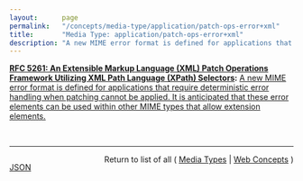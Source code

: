 ```yaml
---
layout:      page
permalink:   "/concepts/media-type/application/patch-ops-error+xml"
title:       "Media Type: application/patch-ops-error+xml"
description: "A new MIME error format is defined for applications that require deterministic error handling when patching cannot be applied. It is anticipated that these error elements can be used within other MIME types that allow extension elements."
---
```


**[RFC 5261: An Extensible Markup Language (XML) Patch Operations Framework Utilizing XML Path Language (XPath) Selectors](/specs/IETF/RFC/5261 "Extensible Markup Language (XML) documents are widely used as containers for the exchange and storage of arbitrary data in today's systems. In order to send changes to an XML document, an entire copy of the new version must be sent, unless there is a means of indicating only the portions that have changed. This document describes an XML patch framework utilizing XML Path language (XPath) selectors. These selector values and updated new data content constitute the basis of patch operations described in this document. In addition to them, with basic <add>, <replace>, and <remove> directives a set of patches can then be applied to update an existing XML document."):** [A new MIME error format is defined for applications that require deterministic error handling when patching cannot be applied. It is anticipated that these error elements can be used within other MIME types that allow extension elements.](http://tools.ietf.org/html/rfc5261#section-5 "Read documentation for Media Type &#34;application/patch-ops-error+xml&#34;")

<br/>
<hr/>

<p style="float : left"><a href="./application/patch-ops-error+xml.json" title="JSON representing this particular Web Concept value">JSON</a></p>
<p style="text-align: right">Return to list of all ( <a href="../media-types">Media Types</a> | <a href="../">Web Concepts</a> )</p>
